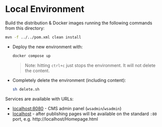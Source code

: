 # Local Environment

Build the distribution & Docker images running the following commands from this directory:

```bash
mvn -f ../../pom.xml clean install
```

* Deploy the new environment with:
  ```bash
  docker compose up
  ```
  > Note: hitting `ctrl+c` just stops the environment. It will not delete the content.

* Completely delete the environment (including content):
  ```bash
  sh delete.sh
  ```

Services are available with URLs:

- [localhost:8080](http://localhost:8080/) - CMS admin panel (`wsadmin`/`wsadmin`)
- [localhost](http://localhost/) - after publishing pages will be available on the standard `:80` port, e.g. http://localhost/Homepage.html

